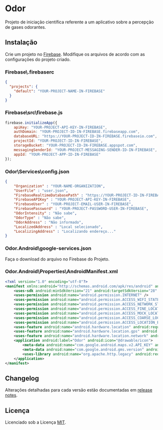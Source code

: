 # Odor
Projeto de iniciação científica referente a um aplicativo sobre a percepção de gases odorantes.

## Instalação
Crie um projeto no [Firebase](https://firebase.google.com/). Modifique os arquivos de acordo com as configurações do projeto criado.

### Firebase\\.firebaserc
```json
{
  "projects": {
    "default": "YOUR-PROJECT-NAME-IN-FIREBASE"
  }
}
```
### Firebase\src\firebase.js
```javascript
firebase.initializeApp({
    apiKey: "YOUR-PROJECT-API-KEY-IN-FIREBASE",
    authDomain: "YOUR-PROJECT-ID-IN-FIREBASE.firebaseapp.com",
    databaseURL: "https://YOUR-PROJECT-ID-IN-FIREBASE.firebaseio.com",
    projectId: "YOUR-PROJECT-ID-IN-FIREBASE",
    storageBucket: "YOUR-PROJECT-ID-IN-FIREBASE.appspot.com",
    messagingSenderId: "YOUR-PROJECT-MESSAGING-SENDER-ID-IN-FIREBASE",
    appId: "YOUR-PROJECT-APP-ID-IN-FIREBASE"
});
```
### Odor\Services\config.json
```json
{
	"Organization" : "YOUR-NAME-ORGANIZATION",
	"UserFile" : "user.json",
	"FirebaseRealtimeDatabasePath" : "https://YOUR-PROJECT-ID-IN-FIREBASE.firebaseio.com/",
	"FirebaseAPIKey" : "YOUR-PROJECT-API-KEY-IN-FIREBASE",
	"FirebaseUser" : "YOUR-PROJECT-EMAIL-USER-IN-FIREBASE",
	"FirebasePassword" : "YOUR-PROJECT-PASSWORD-USER-IN-FIREBASE",
	"OdorIntensity" : "Não sabe",
	"OdorType" : "Não sabe",
	"OdorAddress" : "Não informado",
	"LocalizedAddress" : "Local selecionado",
	"LocalizingAddress" : "Localizando endereço..."
}
```
### Odor.Android\google-services.json
Faça o download do arquivo no Firebase do Projeto.
### Odor.Android\Properties\AndroidManifest.xml
```xml
<?xml version="1.0" encoding="utf-8"?>
<manifest xmlns:android="http://schemas.android.com/apk/res/android" android:versionCode="YOUR-VERSION-CODE" android:versionName="YOUR-VERSION-NAME" package="YOUR-PACKAGE" android:installLocation="auto">
	<uses-sdk android:minSdkVersion="21" android:targetSdkVersion="28" />
	<uses-permission android:name="android.permission.INTERNET" />
	<uses-permission android:name="android.permission.ACCESS_WIFI_STATE" />
	<uses-permission android:name="android.permission.ACCESS_NETWORK_STATE" />
	<uses-permission android:name="android.permission.ACCESS_FINE_LOCATION" />
	<uses-permission android:name="android.permission.ACCESS_MOCK_LOCATION" />
	<uses-permission android:name="android.permission.ACCESS_COARSE_LOCATION" />
	<uses-permission android:name="android.permission.ACCESS_LOCATION_EXTRA_COMMANDS" />
	<uses-feature android:name="android.hardware.location" android:required="false" />
	<uses-feature android:name="android.hardware.location.gps" android:required="false" />
	<uses-feature android:name="android.hardware.location.network" android:required="false" />
	<application android:label="Odor" android:icon="@drawable/icon">
		<meta-data android:name="com.google.android.maps.v2.API_KEY" android:value="YOUR-PROJECT-API-KEY-IN-FIREBASE" />
		<meta-data android:name="com.google.android.gms.version" android:value="@integer/google_play_services_version" />
		<uses-library android:name="org.apache.http.legacy" android:required="false" />
	</application>
</manifest>
```

## Changelog
Alterações detalhadas para cada versão estão documentadas em [release notes](https://github.com/leds-guarapari/Odor/releases).

## Licença
Licenciado sob a Licença [MIT](http://opensource.org/licenses/MIT).
